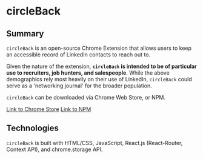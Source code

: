 # circleBack

## Summary
`circleBack` is an open-source Chrome Extension that allows users to keep an accessible record of LinkedIn contacts to reach out to.

Given the nature of the extension, **`circleBack` is intended to be of particular use to recruiters, job hunters, and salespeople**.
While the above demographics rely most heavily on their use of LinkedIn, `circleBack` could serve as a 'networking journal' for the broader population.

`circleBack` can be downloaded via Chrome Web Store, or NPM.

[Link to Chrome Store](https://chrome.google.com/webstore/category/extensions) [Link to NPM](https://www.npmjs.com/search?q=circleback)

## Technologies
`circleBack` is built with HTML/CSS, JavaScript, React.js (React-Router, Context API), and chrome.storage API.




